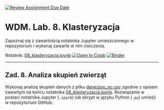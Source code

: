 [![Review Assignment Due Date](https://classroom.github.com/assets/deadline-readme-button-22041afd0340ce965d47ae6ef1cefeee28c7c493a6346c4f15d667ab976d596c.svg)](https://classroom.github.com/a/111dPCW3)
# WDM. Lab. 8. Klasteryzacja

Zapoznaj się z zawartością notatnika Jupyter umieszczonego w repozytorium  i wykonaj zawarte w nim ćwiczenia.

Notatnik: [08_klasteryzacja.ipynb](https://github.com/IS-UMK/wdm_lab_08/blob/master/08_klasteryzacja.ipynb)
[![Open In Colab](https://colab.research.google.com/assets/colab-badge.svg)](https://colab.research.google.com/github/IS-UMK/wdm_lab_08/blob/master/08_klasteryzacja.ipynb) [![Binder](https://mybinder.org/badge_logo.svg)](https://mybinder.org/v2/gh/IS-UMK/wdm_lab_08/master?filepath=08_klasteryzacja.ipynb)

---

## Zad. 8. Analiza skupień zwierząt

Wykonaj analizę skupień danych z pliku [dane/zoo_nc.csv](dane/zoo_nc.csv) zgodnie z opisem zawartym na końcu notatnika [08_klasteryzacja.ipynb](08_klasteryzacja.ipynb). 
Rozwiązanie w postaci notatnika Jupyter (``.ipynb``) lub skrypt w języku Python (``.py``) umieść w repozytorium GitHub.

